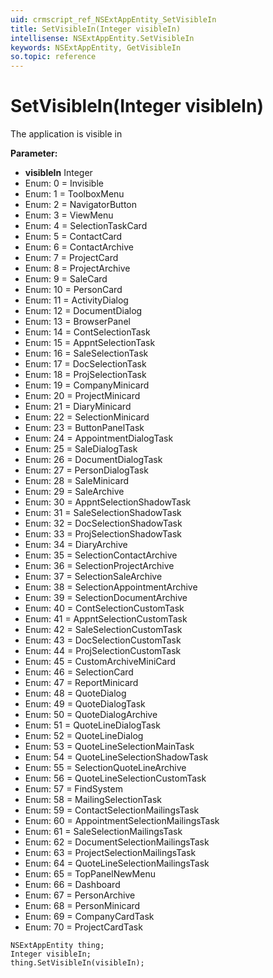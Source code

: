 ```yaml
---
uid: crmscript_ref_NSExtAppEntity_SetVisibleIn
title: SetVisibleIn(Integer visibleIn)
intellisense: NSExtAppEntity.SetVisibleIn
keywords: NSExtAppEntity, GetVisibleIn
so.topic: reference
---
```


# SetVisibleIn(Integer visibleIn)

The application is visible in

**Parameter:** 
* **visibleIn** Integer
* Enum: 0 = Invisible 
* Enum: 1 = ToolboxMenu 
* Enum: 2 = NavigatorButton 
* Enum: 3 = ViewMenu 
* Enum: 4 = SelectionTaskCard 
* Enum: 5 = ContactCard 
* Enum: 6 = ContactArchive 
* Enum: 7 = ProjectCard 
* Enum: 8 = ProjectArchive 
* Enum: 9 = SaleCard 
* Enum: 10 = PersonCard 
* Enum: 11 = ActivityDialog 
* Enum: 12 = DocumentDialog 
* Enum: 13 = BrowserPanel 
* Enum: 14 = ContSelectionTask 
* Enum: 15 = AppntSelectionTask 
* Enum: 16 = SaleSelectionTask 
* Enum: 17 = DocSelectionTask 
* Enum: 18 = ProjSelectionTask 
* Enum: 19 = CompanyMinicard 
* Enum: 20 = ProjectMinicard 
* Enum: 21 = DiaryMinicard 
* Enum: 22 = SelectionMinicard 
* Enum: 23 = ButtonPanelTask 
* Enum: 24 = AppointmentDialogTask 
* Enum: 25 = SaleDialogTask 
* Enum: 26 = DocumentDialogTask 
* Enum: 27 = PersonDialogTask 
* Enum: 28 = SaleMinicard 
* Enum: 29 = SaleArchive 
* Enum: 30 = AppntSelectionShadowTask 
* Enum: 31 = SaleSelectionShadowTask 
* Enum: 32 = DocSelectionShadowTask 
* Enum: 33 = ProjSelectionShadowTask 
* Enum: 34 = DiaryArchive 
* Enum: 35 = SelectionContactArchive 
* Enum: 36 = SelectionProjectArchive 
* Enum: 37 = SelectionSaleArchive 
* Enum: 38 = SelectionAppointmentArchive 
* Enum: 39 = SelectionDocumentArchive 
* Enum: 40 = ContSelectionCustomTask 
* Enum: 41 = AppntSelectionCustomTask 
* Enum: 42 = SaleSelectionCustomTask 
* Enum: 43 = DocSelectionCustomTask 
* Enum: 44 = ProjSelectionCustomTask 
* Enum: 45 = CustomArchiveMiniCard 
* Enum: 46 = SelectionCard 
* Enum: 47 = ReportMinicard 
* Enum: 48 = QuoteDialog 
* Enum: 49 = QuoteDialogTask 
* Enum: 50 = QuoteDialogArchive 
* Enum: 51 = QuoteLineDialogTask 
* Enum: 52 = QuoteLineDialog 
* Enum: 53 = QuoteLineSelectionMainTask 
* Enum: 54 = QuoteLineSelectionShadowTask 
* Enum: 55 = SelectionQuoteLineArchive 
* Enum: 56 = QuoteLineSelectionCustomTask 
* Enum: 57 = FindSystem 
* Enum: 58 = MailingSelectionTask 
* Enum: 59 = ContactSelectionMailingsTask 
* Enum: 60 = AppointmentSelectionMailingsTask 
* Enum: 61 = SaleSelectionMailingsTask 
* Enum: 62 = DocumentSelectionMailingsTask 
* Enum: 63 = ProjectSelectionMailingsTask 
* Enum: 64 = QuoteLineSelectionMailingsTask 
* Enum: 65 = TopPanelNewMenu 
* Enum: 66 = Dashboard 
* Enum: 67 = PersonArchive 
* Enum: 68 = PersonMinicard 
* Enum: 69 = CompanyCardTask 
* Enum: 70 = ProjectCardTask 

```crmscript
NSExtAppEntity thing;
Integer visibleIn;
thing.SetVisibleIn(visibleIn);
```


